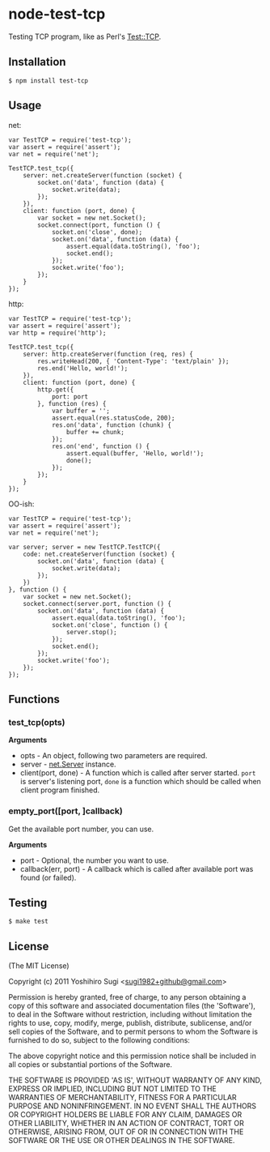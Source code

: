 # node-test-tcp #

Testing TCP program, like as Perl's [Test::TCP](http://search.cpan.org/~tokuhirom/Test-TCP/).

## Installation ##

    $ npm install test-tcp

## Usage ##

net:

    var TestTCP = require('test-tcp');
    var assert = require('assert');
    var net = require('net');
    
    TestTCP.test_tcp({
        server: net.createServer(function (socket) {
            socket.on('data', function (data) {
                socket.write(data);
            });
        }),
        client: function (port, done) {
            var socket = new net.Socket();
            socket.connect(port, function () {
                socket.on('close', done);
                socket.on('data', function (data) {
                    assert.equal(data.toString(), 'foo');
                    socket.end();
                });
                socket.write('foo');
            });
        }
    });

http:

    var TestTCP = require('test-tcp');
    var assert = require('assert');
    var http = require('http');
    
    TestTCP.test_tcp({
        server: http.createServer(function (req, res) {
            res.writeHead(200, { 'Content-Type': 'text/plain' });
            res.end('Hello, world!');
        }),
        client: function (port, done) {
            http.get({
                port: port
            }, function (res) {
                var buffer = '';
                assert.equal(res.statusCode, 200);
                res.on('data', function (chunk) {
                    buffer += chunk;
                });
                res.on('end', function () {
                    assert.equal(buffer, 'Hello, world!');
                    done();
                });
            });
        }
    });

OO-ish:

    var TestTCP = require('test-tcp');
    var assert = require('assert');
    var net = require('net');
    
    var server; server = new TestTCP.TestTCP({
        code: net.createServer(function (socket) {
            socket.on('data', function (data) {
                socket.write(data);
            });
        })
    }, function () {
        var socket = new net.Socket();
        socket.connect(server.port, function () {
            socket.on('data', function (data) {
                assert.equal(data.toString(), 'foo');
                socket.on('close', function () {
                    server.stop();
                });
                socket.end();
            });
            socket.write('foo');
        });
    });

## Functions ##

### test_tcp(opts) ###

__Arguments__

* opts - An object, following two parameters are required.
 * server - [net.Server](http://nodejs.org/docs/v0.4.12/api/net.html#net.Server) instance.
 * client(port, done) - A function which is called after server started. `port` is server's listening port, `done` is a function which should be called when client program finished.

### empty_port([port, ]callback) ###

Get the available port number, you can use.

__Arguments__

* port - Optional, the number you want to use.
* callback(err, port) - A callback which is called after available port was found (or failed).

## Testing ##

    $ make test

## License ##

(The MIT License)

Copyright (c) 2011 Yoshihiro Sugi &lt;sugi1982+github@gmail.com&gt;

Permission is hereby granted, free of charge, to any person obtaining
a copy of this software and associated documentation files (the
'Software'), to deal in the Software without restriction, including
without limitation the rights to use, copy, modify, merge, publish,
distribute, sublicense, and/or sell copies of the Software, and to
permit persons to whom the Software is furnished to do so, subject to
the following conditions:

The above copyright notice and this permission notice shall be
included in all copies or substantial portions of the Software.

THE SOFTWARE IS PROVIDED 'AS IS', WITHOUT WARRANTY OF ANY KIND,
EXPRESS OR IMPLIED, INCLUDING BUT NOT LIMITED TO THE WARRANTIES OF
MERCHANTABILITY, FITNESS FOR A PARTICULAR PURPOSE AND NONINFRINGEMENT.
IN NO EVENT SHALL THE AUTHORS OR COPYRIGHT HOLDERS BE LIABLE FOR ANY
CLAIM, DAMAGES OR OTHER LIABILITY, WHETHER IN AN ACTION OF CONTRACT,
TORT OR OTHERWISE, ARISING FROM, OUT OF OR IN CONNECTION WITH THE
SOFTWARE OR THE USE OR OTHER DEALINGS IN THE SOFTWARE.

